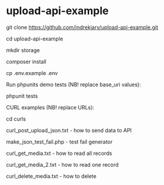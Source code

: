 # upload-api-example

git clone https://github.com/indrekjarv/upload-api-example.git

cd upload-api-example

mkdir storage

composer install

cp .env.example .env


Run phpunits demo tests (NB! replace base_uri values):

phpunit tests


CURL examples (NB! replace URLs):

cd curls

curl_post_upload_json.txt - how to send data to API

make_json_test_fail.php - test fail generator

curl_get_media.txt - how to read all records

curl_get_media_2.txt - how to read one record

curl_delete_media.txt - how to delete